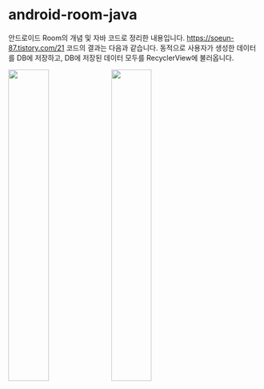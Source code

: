 # android-room-java

안드로이드 Room의 개념 및 자바 코드로 정리한 내용입니다. https://soeun-87.tistory.com/21 
코드의 결과는 다음과 같습니다. 
동적으로 사용자가 생성한 데이터를 DB에 저장하고, DB에 저장된 데이터 모두를 RecyclerView에 불러옵니다. 

<img src="![1](https://user-images.githubusercontent.com/52341650/119215283-b160ac00-bb07-11eb-84f7-8c43fe09c61e.jpeg)" width="40%">
<img src="![2](https://user-images.githubusercontent.com/52341650/119215355-1b795100-bb08-11eb-871d-dc63bc1bb843.jpeg)" width="40%">

